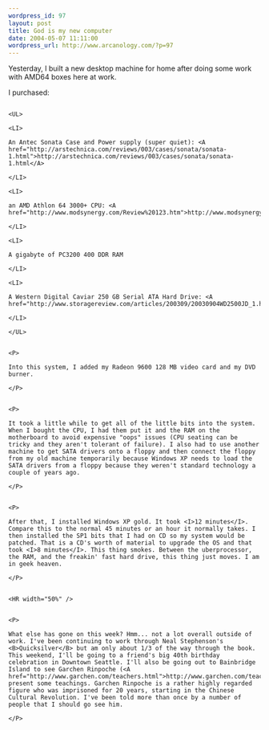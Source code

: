 ```yaml
--- 
wordpress_id: 97
layout: post
title: God is my new computer
date: 2004-05-07 11:11:00
wordpress_url: http://www.arcanology.com/?p=97
---
```

<P>
                                                                                                                                                                                                                                                                                                                                                          Yesterday, I built a new desktop machine for home after doing some work with AMD64 boxes here at work.
                                                                                                                                                                                                                                                                                                                                                        </P>I purchased: 
                                                                                                                                                                                                                                                                                                                                                        
                                                                                                                                                                                                                                                                                                                                                        <UL>
                                                                                                                                                                                                                                                                                                                                                          <LI>
                                                                                                                                                                                                                                                                                                                                                            An Antec Sonata Case and Power supply (super quiet): <A href="http://arstechnica.com/reviews/003/cases/sonata/sonata-1.html">http://arstechnica.com/reviews/003/cases/sonata/sonata-1.html</A>
                                                                                                                                                                                                                                                                                                                                                          </LI>
                                                                                                                                                                                                                                                                                                                                                          <LI>
                                                                                                                                                                                                                                                                                                                                                            an AMD Athlon 64 3000+ CPU: <A href="http://www.modsynergy.com/Review%20123.htm">http://www.modsynergy.com/Review%20123.htm</A>
                                                                                                                                                                                                                                                                                                                                                          </LI>
                                                                                                                                                                                                                                                                                                                                                          <LI>
                                                                                                                                                                                                                                                                                                                                                            A gigabyte of PC3200 400 DDR RAM
                                                                                                                                                                                                                                                                                                                                                          </LI>
                                                                                                                                                                                                                                                                                                                                                          <LI>
                                                                                                                                                                                                                                                                                                                                                            A Western Digital Caviar 250 GB Serial ATA Hard Drive: <A href="http://www.storagereview.com/articles/200309/20030904WD2500JD_1.html">http://www.storagereview.com/articles/200309/20030904WD2500JD_1.html</A>
                                                                                                                                                                                                                                                                                                                                                          </LI>
                                                                                                                                                                                                                                                                                                                                                        </UL>
                                                                                                                                                                                                                                                                                                                                                        
                                                                                                                                                                                                                                                                                                                                                        <P>
                                                                                                                                                                                                                                                                                                                                                          Into this system, I added my Radeon 9600 128 MB video card and my DVD burner.
                                                                                                                                                                                                                                                                                                                                                        </P>
                                                                                                                                                                                                                                                                                                                                                        
                                                                                                                                                                                                                                                                                                                                                        <P>
                                                                                                                                                                                                                                                                                                                                                          It took a little while to get all of the little bits into the system. When I bought the CPU, I had them put it and the RAM on the motherboard to avoid expensive "oops" issues (CPU seating can be tricky and they aren't tolerant of failure). I also had to use another machine to get SATA drivers onto a floppy and then connect the floppy from my old machine temporarily because Windows XP needs to load the SATA drivers from a floppy because they weren't standard technology a couple of years ago.
                                                                                                                                                                                                                                                                                                                                                        </P>
                                                                                                                                                                                                                                                                                                                                                        
                                                                                                                                                                                                                                                                                                                                                        <P>
                                                                                                                                                                                                                                                                                                                                                          After that, I installed Windows XP gold. It took <I>12 minutes</I>. Compare this to the normal 45 minutes or an hour it normally takes. I then installed the SP1 bits that I had on CD so my system would be patched. That is a CD's worth of material to upgrade the OS and that took <I>8 minutes</I>. This thing smokes. Between the uberprocessor, the RAM, and the freakin' fast hard drive, this thing just moves. I am in geek heaven.
                                                                                                                                                                                                                                                                                                                                                        </P>
                                                                                                                                                                                                                                                                                                                                                        
                                                                                                                                                                                                                                                                                                                                                        <HR width="50%" />
                                                                                                                                                                                                                                                                                                                                                        
                                                                                                                                                                                                                                                                                                                                                        <P>
                                                                                                                                                                                                                                                                                                                                                          What else has gone on this week? Hmm... not a lot overall outside of work. I've been continuing to work through Neal Stephenson's <B>Quicksilver</B> but am only about 1/3 of the way through the book. This weekend, I'll be going to a friend's big 40th birthday celebration in Downtown Seattle. I'll also be going out to Bainbridge Island to see Garchen Rinpoche (<A href="http://www.garchen.com/teachers.html">http://www.garchen.com/teachers.html</A>) present some teachings. Garchen Rinpoche is a rather highly regarded figure who was imprisoned for 20 years, starting in the Chinese Cultural Revolution. I've been told more than once by a number of people that I should go see him.
                                                                                                                                                                                                                                                                                                                                                        </P>